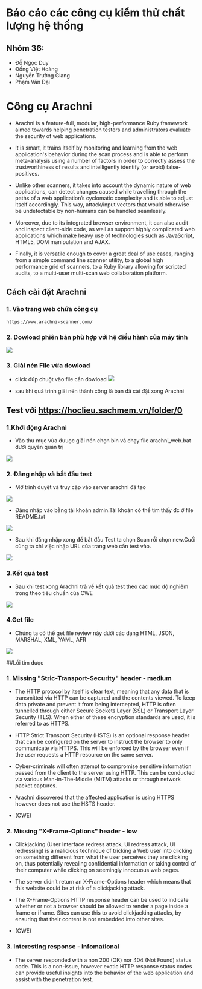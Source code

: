 # Báo cáo các công cụ kiểm thử chất lượng hệ thống
## Nhóm 36:
- Đỗ Ngọc Duy
- Đồng Việt Hoàng
- Nguyễn Trường Giang
- Phạm Văn Đại

# Công cụ Arachni
*    Arachni is a feature-full, modular, high-performance Ruby framework aimed towards helping             penetration testers and administrators evaluate the security of web applications. 

*    It is smart, it trains itself by monitoring and learning from the web application's behavior during the scan process and is able to perform meta-analysis using a number of factors in order to correctly assess the trustworthiness of results and intelligently identify (or avoid) false-positives.

*    Unlike other scanners, it takes into account the dynamic nature of web applications, can detect changes caused while travelling through the paths of a web application’s cyclomatic complexity and is able to adjust itself accordingly. This way, attack/input vectors that would otherwise be undetectable by non-humans can be handled seamlessly.

*    Moreover, due to its integrated browser environment, it can also audit and inspect client-side code, as well as support highly complicated web applications which make heavy use of technologies such as JavaScript, HTML5, DOM manipulation and AJAX.

*    Finally, it is versatile enough to cover a great deal of use cases, ranging from a simple command line scanner utility, to a global high performance grid of scanners, to a Ruby library allowing for scripted audits, to a multi-user multi-scan web collaboration platform.

## Cách cài đặt Arachni
### 1. Vào trang web chứa công cụ
```
https://www.arachni-scanner.com/
```

### 2. Dowload phiên bản phù hợp với hệ điều hành của máy tính
![](dowload.png) 

### 3. Giải nén File vừa dowload
*    click đúp chuột vào file cần dowload
![](extract.png)

*    sau khi quá trình giải nén thành công là bạn đã cài đặt xong Arachni

## Test với https://hoclieu.sachmem.vn/folder/0
### 1.Khởi động Arachni
*    Vào thư mục vừa đưuọc giải nén chọn bin và chạy file arachni_web.bat dưới quyền quản trị

![](Starting.png)

### 2. Đăng nhập và bắt đầu test
*    Mở trình duyệt và truy cập vào server arachni đã tạo

![](login1.png)

*    Đăng nhập vào bằng tài khoản admin.Tài khoản có thể tìm thấy đc ở file README.txt

![](login2.png)

*    Sau khi đăng nhập xong để bắt đầu Test ta chọn Scan rồi chọn new.Cuối cùng ta chỉ việc nhập URL của trang web cần test vào.

![](testing.png)

### 3.Kết quả test
*    Sau khi test xong Arachni trả về kết quả test theo các mức độ nghiêm trọng theo tiêu chuẩn của CWE

![](result.png)

### 4.Get file 
*    Chúng ta có thể get file review này dưới các dạng HTML, JSON, MARSHAL, XML, YAML, AFR

![](review.png)

##Lỗi tìm được
### 1. Missing "Stric-Transport-Security" header - medium
*    The HTTP protocol by itself is clear text, meaning that any data that is transmitted via HTTP can be captured and the contents viewed. To keep data private and prevent it from being intercepted, HTTP is often tunnelled through either Secure Sockets Layer (SSL) or Transport Layer Security (TLS). When either of these encryption standards are used, it is referred to as HTTPS.

*    HTTP Strict Transport Security (HSTS) is an optional response header that can be configured on the server to instruct the browser to only communicate via HTTPS. This will be enforced by the browser even if the user requests a HTTP resource on the same server.

*    Cyber-criminals will often attempt to compromise sensitive information passed from the client to the server using HTTP. This can be conducted via various Man-in-The-Middle (MiTM) attacks or through network packet captures.

*    Arachni discovered that the affected application is using HTTPS however does not use the HSTS header.
*    (CWE)
### 2. Missing "X-Frame-Options" header - low

*	Clickjacking (User Interface redress attack, UI redress attack, UI redressing) is a malicious technique of tricking a Web user into clicking on something different from what the user perceives they are clicking on, thus potentially revealing confidential information or taking control of their computer while clicking on seemingly innocuous web pages.

*    The server didn’t return an X-Frame-Options header which means that this website could be at risk of a clickjacking attack.

*    The X-Frame-Options HTTP response header can be used to indicate whether or not a browser should be allowed to render a page inside a frame or iframe. Sites can use this to avoid clickjacking attacks, by ensuring that their content is not embedded into other sites.
*    (CWE)

### 3. Interesting response - infomational

*    The server responded with a non 200 (OK) nor 404 (Not Found) status code. This is a non-issue, however exotic HTTP response status codes can provide useful insights into the behavior of the web application and assist with the penetration test.

